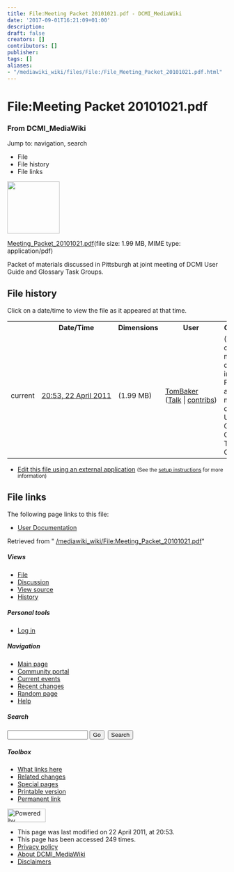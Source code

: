 ```yaml
---
title: File:Meeting Packet 20101021.pdf - DCMI_MediaWiki
date: '2017-09-01T16:21:09+01:00'
description: 
draft: false
creators: []
contributors: []
publisher: 
tags: []
aliases:
- "/mediawiki_wiki/files/File:/File_Meeting_Packet_20101021.pdf.html"
---
```


<a id="top"></a>
# File:Meeting Packet 20101021.pdf

### From DCMI\_MediaWiki

Jump to: navigation, search
<!-- start content -->
- File
- File history
- File links

 [<img alt="" src="/skins/common/images/icons/fileicon-pdf.png" width="120" height="120">](/mediawiki_wiki/files/Meeting_Packet_20101021.pdf)

[Meeting\_Packet\_20101021.pdf](/mediawiki_wiki/files/Meeting_Packet_20101021.pdf "Meeting Packet 20101021.pdf")‎(file size: 1.99 MB, MIME type: application/pdf)

Packet of materials discussed in Pittsburgh at joint meeting of DCMI User Guide and Glossary Task Groups.

<!-- 
NewPP limit report
Preprocessor node count: 1/1000000
Post-expand include size: 0/2097152 bytes
Template argument size: 0/2097152 bytes
Expensive parser function count: 0/100
-->
## File history

Click on a date/time to view the file as it appeared at that time.

<table class="wikitable filehistory">
  <tr>
    <td></td>
    <th>Date/Time</th>
    <th>Dimensions</th>
    <th>User</th>
    <th>Comment</th>
  </tr>
  <tr>
    <td>current</td>
    <td class="filehistory-selected" style="white-space: nowrap;"><a href="/mediawiki_wiki/files/Meeting_Packet_20101021.pdf">20:53, 22 April 2011</a></td>
    <td> <span style="white-space: nowrap;">(1.99 MB)</span>
    </td>
    <td>
      <a href="/index.php/User:TomBaker" title="User:TomBaker" class="mw-userlink">TomBaker</a> <span style="white-space: nowrap;"> <span class="mw-usertoollinks">(<a href="/index.php?title=User_talk:TomBaker&amp;action=edit&amp;redlink=1" class="new" title="User talk:TomBaker (page does not exist)">Talk</a> | <a href="/index.php/Special:Contributions/TomBaker" title="Special:Contributions/TomBaker">contribs</a>)</span></span>
    </td>
    <td> <span class="comment">(Packet of materials discussed in Pittsburgh at joint meeting of DCMI User Guide and Glossary Task Groups.)</span>
    </td>
  </tr>
</table>

  

- [Edit this file using an external application](/index.php?title=File:Meeting_Packet_20101021.pdf&action=edit&externaledit=true&mode=file "File:Meeting Packet 20101021.pdf") <small>(See the <a href="http://www.mediawiki.org/wiki/Manual:External_editors" class="external text" rel="nofollow">setup instructions</a> for more information)</small>

## File links

The following page links to this file:

- [User Documentation](/index.php/User_Documentation "User Documentation")

Retrieved from " [/mediawiki_wiki/File:Meeting\_Packet\_20101021.pdf](/mediawiki_wiki/files/File:/File:Meeting_Packet_20101021.pdf.html)"

<!-- end content -->

##### Views

- [File](/mediawiki_wiki/files/File:/File:Meeting_Packet_20101021.pdf.html "View the file page [c]")
- [Discussion](/index.php?title=File_talk:Meeting_Packet_20101021.pdf&action=edit&redlink=1 "Discussion about the content page [t]")
- [View source](/index.php?title=File:Meeting_Packet_20101021.pdf&action=edit "This page is protected.
You can view its source [e]")
- [History](/index.php?title=File:Meeting_Packet_20101021.pdf&action=history "Past revisions of this page [h]")

##### Personal tools

- [Log in](/index.php?title=Special:UserLogin&returnto=File:Meeting_Packet_20101021.pdf "You are encouraged to log in; however, it is not mandatory [o]")

<script type="text/javascript"> if (window.isMSIE55) fixalpha(); </script>

##### Navigation

- [Main page](/index.php/Main_Page "Visit the main page [z]")
- [Community portal](/index.php/DCMI_MediaWiki:Community_portal "About the project, what you can do, where to find things")
- [Current events](/index.php/DCMI_MediaWiki:Current_events "Find background information on current events")
- [Recent changes](/index.php/Special:RecentChanges "The list of recent changes in the wiki [r]")
- [Random page](/index.php/Special:Random "Load a random page [x]")
- [Help](/index.php/Help:Contents "The place to find out")

##### <label for="searchInput">Search</label>

<form action="/index.php" id="searchform">
				<input type="hidden" name="title" value="Special:Search">
				<input id="searchInput" title="Search DCMI_MediaWiki" accesskey="f" type="search" name="search">
				<input type="submit" name="go" class="searchButton" id="searchGoButton" value="Go" title="Go to a page with this exact name if exists"> 
				<input type="submit" name="fulltext" class="searchButton" id="mw-searchButton" value="Search" title="Search the pages for this text">
			</form>

##### Toolbox

- [What links here](/index.php/Special:WhatLinksHere/File:Meeting_Packet_20101021.pdf "List of all wiki pages that link here [j]")
- [Related changes](/index.php/Special:RecentChangesLinked/File:Meeting_Packet_20101021.pdf "Recent changes in pages linked from this page [k]")
- [Special pages](/index.php/Special:SpecialPages "List of all special pages [q]")
- [Printable version](/index.php?title=File:Meeting_Packet_20101021.pdf&printable=yes "Printable version of this page [p]")
- [Permanent link](/index.php?title=File:Meeting_Packet_20101021.pdf&oldid=176 "Permanent link to this revision of the page")

<!-- end of the left (by default at least) column -->

 [<img src="/skins/common/images/poweredby_mediawiki_88x31.png" height="31" width="88" alt="Powered by MediaWiki">](http://www.mediawiki.org/)

- This page was last modified on 22 April 2011, at 20:53.
- This page has been accessed 249 times.
- [Privacy policy](/index.php/DCMI_MediaWiki:Privacy_policy "DCMI MediaWiki:Privacy policy")
- [About DCMI\_MediaWiki](/index.php/DCMI_MediaWiki:About "DCMI MediaWiki:About")
- [Disclaimers](/index.php/DCMI_MediaWiki:General_disclaimer "DCMI MediaWiki:General disclaimer")

<script>if (window.runOnloadHook) runOnloadHook();</script><!-- Served in 0.452 secs. -->
